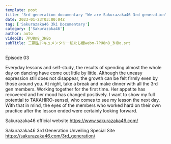 ```yaml
---
template: post
title: '3rd generation documentary "We are Sakurazaka46 3rd generation" Episode 03'
date: 2023-01-23T03:00:04Z
tag: ['Sakurazaka46 3ki Documentary']
category: ['Sakurazaka46']
author: auto 
videoID: 7PU8n8_3HBo
subTitle: 三期生ドキュメンタリー私たち櫻webm-7PU8n8_3HBo.srt
---
```

Episode 03

Everyday lessons and self-study, the results of spending almost the whole day on dancing have come out little by little.
Although the uneasy expression still does not disappear, the growth can be felt firmly even by those around you.
At night, take a break and make dinner with all the 3rd gen members. Working together for the first time.
Her appetite has recovered and her mood has changed positively.
I want to show my full potential to TAKAHIRO-sensei, who comes to see my lesson the next day.
With that in mind, the eyes of the members who worked hard on their own practice after the lesson ended were certainly looking forward.

Sakurazaka46 official website
https://www.sakurazaka46.com/

Sakurazaka46 3rd Generation Unveiling Special Site
https://sakurazaka46.com/3rd_generation/
